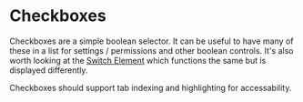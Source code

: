 # Checkboxes

Checkboxes are a simple boolean selector. It can be useful to have many of these in a list for settings / permissions and other boolean controls. It's also worth looking at the [Switch Element](/html/elements/switch/switch.html) which functions the same but is displayed differently.

Checkboxes should support tab indexing and highlighting for accessability.
